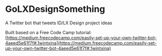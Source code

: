 # GoLXDesignSomething
A Twitter bot that tweets ID/LX Design project ideas

Built based on a Free Code Camp tutorial: [https://medium.freecodecamp.com/easily-set-up-your-own-twitter-bot-4aeed5e61f7f#.1wintxina](https://medium.freecodecamp.com/easily-set-up-your-own-twitter-bot-4aeed5e61f7f#.1wintxina)
